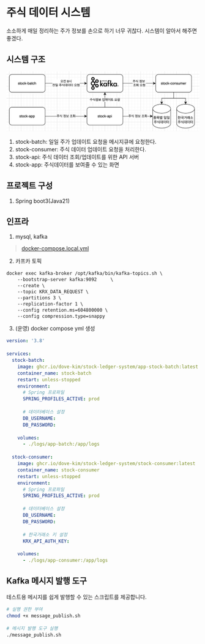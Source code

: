 # 주식 데이터 시스템
소소하게 매일 정리하는 주가 정보를 손으로 하기 너무 귀찮다.
시스템이 알아서 해주면 좋겠다.

## 시스템 구조
![img.png](./doc/system.png)
1. stock-batch: 일일 주가 업데이트 요청을 메시지큐에 요청한다.
2. stock-consumer: 주식 데이터 업데이트 요청을 처리한다.
3. stock-api: 주식 데이터 조회/업데이트를 위한 API 서버
4. stock-app: 주식데이터를 보여줄 수 있는 화면

## 프로젝트 구성
1. Spring boot3(Java21)

## 인프라
1. mysql, kafka
>[docker-compose.local.yml](./docker-compose.local.yml)
2. 카프카 토픽 
```shell
docker exec kafka-broker /opt/kafka/bin/kafka-topics.sh \
    --bootstrap-server kafka:9092     \
    --create \
    --topic KRX_DATA_REQUEST \
    --partitions 3 \
    --replication-factor 1 \
    --config retention.ms=604800000 \
    --config compression.type=snappy

```
3. (운영) docker compose yml 생성

```yaml
version: '3.8'

services:
  stock-batch:
    image: ghcr.io/dove-kim/stock-ledger-system/app-stock-batch:latest
    container_name: stock-batch
    restart: unless-stopped
    environment:
      # Spring 프로파일
      SPRING_PROFILES_ACTIVE: prod

      # 데이터베이스 설정
      DB_USERNAME:
      DB_PASSWORD:

    volumes:
      - ./logs/app-batch:/app/logs

  stock-consumer:
    image: ghcr.io/dove-kim/stock-ledger-system/stock-consumer:latest
    container_name: stock-consumer
    restart: unless-stopped
    environment:
      # Spring 프로파일
      SPRING_PROFILES_ACTIVE: prod

      # 데이터베이스 설정
      DB_USERNAME: 
      DB_PASSWORD:

      # 한국거래소 키 설정
      KRX_API_AUTH_KEY: 
      
    volumes:
      - ./logs/app-consumer:/app/logs
```

## Kafka 메시지 발행 도구

테스트용 메시지를 쉽게 발행할 수 있는 스크립트를 제공합니다.

```bash
# 실행 권한 부여
chmod +x message_publish.sh

# 메시지 발행 도구 실행
./message_publish.sh
```
